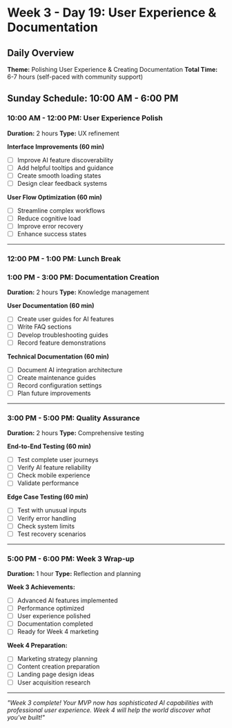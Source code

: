 # Week 3 - Day 19: User Experience & Documentation

## Daily Overview
**Theme:** Polishing User Experience & Creating Documentation
**Total Time:** 6-7 hours (self-paced with community support)

## Sunday Schedule: 10:00 AM - 6:00 PM

### 10:00 AM - 12:00 PM: User Experience Polish
**Duration:** 2 hours
**Type:** UX refinement

**Interface Improvements (60 min)**
- [ ] Improve AI feature discoverability
- [ ] Add helpful tooltips and guidance
- [ ] Create smooth loading states
- [ ] Design clear feedback systems

**User Flow Optimization (60 min)**
- [ ] Streamline complex workflows
- [ ] Reduce cognitive load
- [ ] Improve error recovery
- [ ] Enhance success states

---

### 12:00 PM - 1:00 PM: Lunch Break

### 1:00 PM - 3:00 PM: Documentation Creation
**Duration:** 2 hours
**Type:** Knowledge management

**User Documentation (60 min)**
- [ ] Create user guides for AI features
- [ ] Write FAQ sections
- [ ] Develop troubleshooting guides
- [ ] Record feature demonstrations

**Technical Documentation (60 min)**
- [ ] Document AI integration architecture
- [ ] Create maintenance guides
- [ ] Record configuration settings
- [ ] Plan future improvements

---

### 3:00 PM - 5:00 PM: Quality Assurance
**Duration:** 2 hours
**Type:** Comprehensive testing

**End-to-End Testing (60 min)**
- [ ] Test complete user journeys
- [ ] Verify AI feature reliability
- [ ] Check mobile experience
- [ ] Validate performance

**Edge Case Testing (60 min)**
- [ ] Test with unusual inputs
- [ ] Verify error handling
- [ ] Check system limits
- [ ] Test recovery scenarios

---

### 5:00 PM - 6:00 PM: Week 3 Wrap-up
**Duration:** 1 hour
**Type:** Reflection and planning

**Week 3 Achievements:**
- [ ] Advanced AI features implemented
- [ ] Performance optimized
- [ ] User experience polished
- [ ] Documentation completed
- [ ] Ready for Week 4 marketing

**Week 4 Preparation:**
- [ ] Marketing strategy planning
- [ ] Content creation preparation
- [ ] Landing page design ideas
- [ ] User acquisition research

---

*"Week 3 complete! Your MVP now has sophisticated AI capabilities with professional user experience. Week 4 will help the world discover what you've built!"*